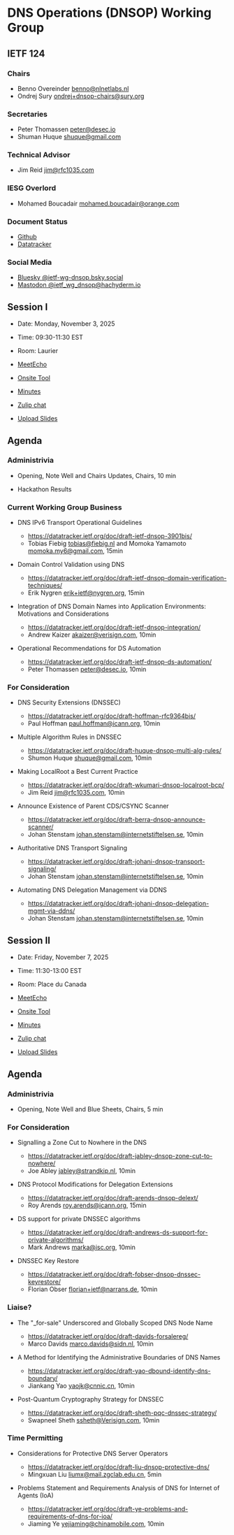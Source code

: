 
# DNS Operations (DNSOP) Working Group

## IETF 124

### Chairs

* Benno Overeinder [benno@nlnetlabs.nl](mailto:benno@nlnetlabs.nl)
* Ondrej Sury [ondrej+dnsop-chairs@sury.org](mailto:ondrej+dnsop-chairs@sury.org)

### Secretaries

* Peter Thomassen <peter@desec.io>
* Shuman Huque <shuque@gmail.com>

### Technical Advisor

* Jim Reid [jim@rfc1035.com](mailto:jim@rfc1035.com)

### IESG Overlord

* Mohamed Boucadair [mohamed.boucadair@orange.com](mailto:mohamed.boucadair@orange.com)

### Document Status

* [Github](https://github.com/ietf-wg-dnsop/wg-materials/blob/main/dnsop-document-status.md)
* [Datatracker](https://datatracker.ietf.org/wg/dnsop/documents/)

### Social Media

* [Bluesky @ietf-wg-dnsop.bsky.social](https://bsky.app/profile/ietf-wg-dnsop.bsky.social)
* [Mastodon @ietf_wg_dnsop@hachyderm.io](https://hachyderm.io/@ietf_wg_dnsop)


## Session I

* Date: Monday, November 3, 2025
* Time: 09:30-11:30 EST
* Room: Laurier

* [MeetEcho](https://meetings.conf.meetecho.com/ietf124/?session=34794)
* [Onsite Tool](https://meetings.conf.meetecho.com/onsite124/?session=34794)

* [Minutes](https://notes.ietf.org/notes-ietf-124-dnsop)
* [Zulip chat](https://zulip.ietf.org/#narrow/stream/dnsop)
* [Upload Slides](https://datatracker.ietf.org/meeting/124/session/34794/slides)


## Agenda

### Administrivia

* Opening, Note Well and Chairs Updates, Chairs, 10 min

* Hackathon Results

### Current Working Group Business

*   DNS IPv6 Transport Operational Guidelines
    - https://datatracker.ietf.org/doc/draft-ietf-dnsop-3901bis/
    - Tobias Fiebig <tobias@fiebig.nl> and Momoka Yamamoto <momoka.my6@gmail.com>, 15min

*   Domain Control Validation using DNS
    - https://datatracker.ietf.org/doc/draft-ietf-dnsop-domain-verification-techniques/
    - Erik Nygren <erik+ietf@nygren.org>, 15min

*   Integration of DNS Domain Names into Application Environments: Motivations and Considerations
    - https://datatracker.ietf.org/doc/draft-ietf-dnsop-integration/
    - Andrew Kaizer <akaizer@verisign.com>, 10min

*   Operational Recommendations for DS Automation
    - https://datatracker.ietf.org/doc/draft-ietf-dnsop-ds-automation/
    - Peter Thomassen <peter@desec.io>, 10min

### For Consideration

*   DNS Security Extensions (DNSSEC)
    - https://datatracker.ietf.org/doc/draft-hoffman-rfc9364bis/
    - Paul Hoffman <paul.hoffman@icann.org>, 10min

*   Multiple Algorithm Rules in DNSSEC
    - https://datatracker.ietf.org/doc/draft-huque-dnsop-multi-alg-rules/
    - Shumon Huque <shuque@gmail.com>, 10min

*   Making LocalRoot a Best Current Practice
    - https://datatracker.ietf.org/doc/draft-wkumari-dnsop-localroot-bcp/
    - Jim Reid <jim@rfc1035.com>, 10min

*   Announce Existence of Parent CDS/CSYNC Scanner
    - https://datatracker.ietf.org/doc/draft-berra-dnsop-announce-scanner/
    - Johan Stenstam <johan.stenstam@internetstiftelsen.se>, 10min

*   Authoritative DNS Transport Signaling
    - https://datatracker.ietf.org/doc/draft-johani-dnsop-transport-signaling/
    - Johan Stenstam <johan.stenstam@internetstiftelsen.se>, 10min

*   Automating DNS Delegation Management via DDNS
    - https://datatracker.ietf.org/doc/draft-johani-dnsop-delegation-mgmt-via-ddns/
    - Johan Stenstam <johan.stenstam@internetstiftelsen.se>, 10min


## Session II

* Date: Friday, November 7, 2025
* Time: 11:30-13:00 EST
* Room: Place du Canada

* [MeetEcho](https://meetings.conf.meetecho.com/ietf124/?session=34795)
* [Onsite Tool](https://meetings.conf.meetecho.com/onsite124/?session=34795)

* [Minutes](https://notes.ietf.org/notes-ietf-124-dnsop)
* [Zulip chat](https://zulip.ietf.org/#narrow/stream/dnsop)
* [Upload Slides](https://datatracker.ietf.org/meeting/124/session/34795/slides)


## Agenda

### Administrivia

* Opening, Note Well and Blue Sheets, Chairs, 5 min

### For Consideration

*   Signalling a Zone Cut to Nowhere in the DNS
    - https://datatracker.ietf.org/doc/draft-jabley-dnsop-zone-cut-to-nowhere/
    - Joe Abley <jabley@strandkip.nl>, 10min

*   DNS Protocol Modifications for Delegation Extensions
    - https://datatracker.ietf.org/doc/draft-arends-dnsop-delext/
    - Roy Arends <roy.arends@icann.org>, 15min

*   DS support for private DNSSEC algorithms
    - https://datatracker.ietf.org/doc/draft-andrews-ds-support-for-private-algorithms/
    - Mark Andrews <marka@isc.org>, 10min

*   DNSSEC Key Restore
    - https://datatracker.ietf.org/doc/draft-fobser-dnsop-dnssec-keyrestore/
    - Florian Obser <florian+ietf@narrans.de>, 10min

### Liaise?

*   The "_for-sale" Underscored and Globally Scoped DNS Node Name
    - https://datatracker.ietf.org/doc/draft-davids-forsalereg/
    - Marco Davids <marco.davids@sidn.nl>, 10min

*   A Method for Identifying the Administrative Boundaries of DNS Names
    - https://datatracker.ietf.org/doc/draft-yao-dbound-identify-dns-boundary/
    - Jiankang Yao <yaojk@cnnic.cn>, 10min

*   Post-Quantum Cryptography Strategy for DNSSEC
    - https://datatracker.ietf.org/doc/draft-sheth-pqc-dnssec-strategy/
    - Swapneel Sheth <ssheth@Verisign.com>, 10min

### Time Permitting

*   Considerations for Protective DNS Server Operators
    - https://datatracker.ietf.org/doc/draft-liu-dnsop-protective-dns/
    - Mingxuan Liu <liumx@mail.zgclab.edu.cn>, 5min

*   Problems Statement and Requirements Analysis of DNS for Internet of Agents (IoA)
    - https://datatracker.ietf.org/doc/draft-ye-problems-and-requirements-of-dns-for-ioa/
    - Jiaming Ye <yejiaming@chinamobile.com>, 10min
